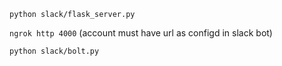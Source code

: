 `python slack/flask_server.py`

`ngrok http 4000` (account must have url as configd in slack bot)

`python slack/bolt.py`
